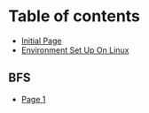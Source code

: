 # Table of contents

* [Initial Page](README.md)
* [Environment Set Up On Linux](environment-set-up-on-linux.md)

## BFS

* [Page 1](bfs/page-1.md)
